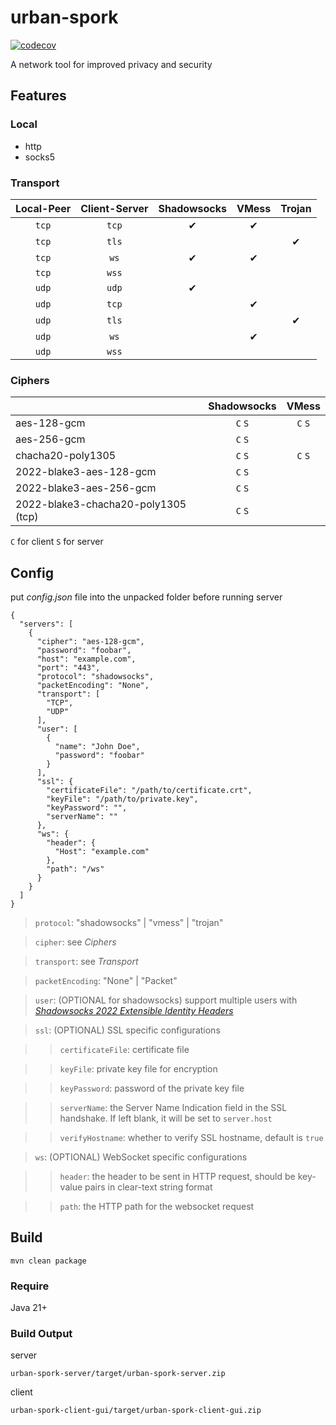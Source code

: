 # urban-spork

[![codecov](https://codecov.io/gh/Zmax0/urban-spork/branch/master/graph/badge.svg?token=6QAZQ05HZV)](https://codecov.io/gh/Zmax0/urban-spork)

A network tool for improved privacy and security

## Features

### Local

- http
- socks5

### Transport

| Local-Peer | Client-Server | Shadowsocks | VMess | Trojan |
|:----------:|:-------------:|:-----------:|:-----:|:------:|
|   `tcp`    |     `tcp`     |      ✔      |   ✔   |        |
|   `tcp`    |     `tls`     |             |       |   ✔    |
|   `tcp`    |     `ws`      |      ✔      |   ✔   |        |
|   `tcp`    |     `wss`     |             |       |        |
|   `udp`    |     `udp`     |      ✔      |       |        |
|   `udp`    |     `tcp`     |             |   ✔   |        |
|   `udp`    |     `tls`     |             |       |   ✔    |
|   `udp`    |     `ws`      |             |   ✔   |        |
|   `udp`    |     `wss`     |             |       |        |

### Ciphers

|                                     | Shadowsocks |  VMess  |
|:------------------------------------|:-----------:|:-------:|
| aes-128-gcm                         |   `C` `S`   | `C` `S` |
| aes-256-gcm                         |   `C` `S`   |         |
| chacha20-poly1305                   |   `C` `S`   | `C` `S` |
| 2022-blake3-aes-128-gcm             |   `C` `S`   |         |
| 2022-blake3-aes-256-gcm             |   `C` `S`   |         |
| 2022-blake3-chacha20-poly1305 (tcp) |   `C` `S`   |         |

`C` for client `S` for server

## Config

put *config.json* file into the unpacked folder before running server

```json5
{
  "servers": [
    {
      "cipher": "aes-128-gcm",
      "password": "foobar",
      "host": "example.com",
      "port": "443",
      "protocol": "shadowsocks",
      "packetEncoding": "None",
      "transport": [
        "TCP",
        "UDP"
      ],
      "user": [
        {
          "name": "John Doe",
          "password": "foobar"
        }
      ],
      "ssl": {
        "certificateFile": "/path/to/certificate.crt",
        "keyFile": "/path/to/private.key",
        "keyPassword": "",
        "serverName": ""
      },
      "ws": {
        "header": {
          "Host": "example.com"
        },
        "path": "/ws"
      }
    }
  ]
}
```

> `protocol`: "shadowsocks" | "vmess" | "trojan"

> `cipher`: see *Ciphers*

> `transport`: see *Transport*

> `packetEncoding`: "None" | "Packet"

> `user`: (OPTIONAL for shadowsocks) support multiple users with [*Shadowsocks 2022 Extensible Identity
Headers*](https://github.com/Shadowsocks-NET/shadowsocks-specs/blob/main/2022-2-shadowsocks-2022-extensible-identity-headers.md)

> `ssl`: (OPTIONAL) SSL specific configurations

> > `certificateFile`: certificate file

> > `keyFile`: private key file for encryption

> > `keyPassword`: password of the private key file

> > `serverName`: the Server Name Indication field in the SSL handshake. If left blank, it will be set to `server.host`

> > `verifyHostname`: whether to verify SSL hostname, default is `true`

> `ws`: (OPTIONAL) WebSocket specific configurations

> > `header`: the header to be sent in HTTP request, should be key-value pairs in clear-text string format

> > `path`: the HTTP path for the websocket request

## Build

    mvn clean package

### Require

Java 21+

### Build Output

server

    urban-spork-server/target/urban-spork-server.zip

client

    urban-spork-client-gui/target/urban-spork-client-gui.zip
